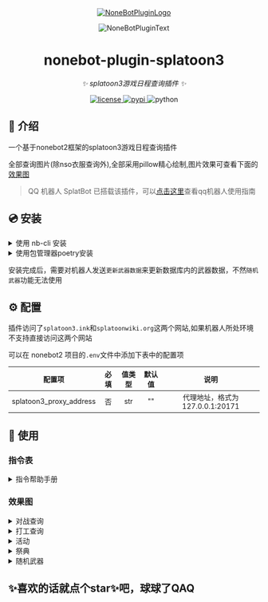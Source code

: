 <div align="center">
  <a href="https://v2.nonebot.dev/store"><img src="https://github.com/A-kirami/nonebot-plugin-template/blob/resources/nbp_logo.png" width="180" height="180" alt="NoneBotPluginLogo"></a>
  <br>
  <p><img src="https://github.com/A-kirami/nonebot-plugin-template/blob/resources/NoneBotPlugin.svg" width="240" alt="NoneBotPluginText"></p>
</div>

<div align="center">

# nonebot-plugin-splatoon3

_✨ splatoon3游戏日程查询插件 ✨_


<a href="./LICENSE">
    <img src="https://img.shields.io/github/license/Skyminers/Bot-Splatoon3.svg" alt="license">
</a>
<a href="https://pypi.python.org/pypi/nonebot-plugin-splatoon3">
    <img src="https://img.shields.io/pypi/v/nonebot-plugin-splatoon3.svg" alt="pypi">
</a>
<img src="https://img.shields.io/badge/python-3.8+-blue.svg" alt="python">

</div>


## 📖 介绍

一个基于nonebot2框架的splatoon3游戏日程查询插件

全部查询图片(除nso衣服查询外),全部采用pillow精心绘制,图片效果可查看下面的[效果图](#效果图)
> QQ 机器人 SplatBot 已搭载该插件，可以[点击这里](https://flawless-dew-f3c.notion.site/SplatBot-e91a70e4f32a4fffb640ce8c3ba9c664)查看qq机器人使用指南

## 💿 安装

<details>
<summary>使用 nb-cli 安装</summary>
在 nonebot2 项目的根目录下打开命令行, 输入以下指令即可安装

    nb plugin install nonebot-plugin-splatoon3

</details>

<details>
<summary>使用包管理器poetry安装</summary>
在 nonebot2 项目的插件目录下, 打开命令行, 输入以下的安装命令

    poetry add nonebot-plugin-splatoon3


</details>

安装完成后，需要对机器人发送`更新武器数据`来更新数据库内的武器数据，不然`随机武器`功能无法使用

## ⚙️ 配置
插件访问了`splatoon3.ink`和`splatoonwiki.org`这两个网站,如果机器人所处环境不支持直接访问这两个网站

可以在 nonebot2 项目的`.env`文件中添加下表中的配置项

| 配置项 | 必填 | 值类型 | 默认值 | 说明 |
|:------:|:----:|:---:|:---:|:--:|
| splatoon3_proxy_address | 否 | str | ""  | 代理地址，格式为 127.0.0.1:20171 |

## 🎉 使用
### 指令表
<details>
<summary>指令帮助手册</summary>

![help.png](images/help.png)

</details>


### 效果图
<details>
<summary>对战查询</summary>

![stages.png](images/stages.png)

</details>
<details>
<summary>打工查询</summary>

![coop.png](images/coop.jpg)

</details>
<details>
<summary>活动</summary>

![events.png](images/events.png)

</details>
<details>
<summary>祭典</summary>

![festival.png](images/festival.jpg)

</details>
<details>
<summary>随机武器</summary>

![random_weapon.png](images/random_weapon.jpg)

</details>

## ✨喜欢的话就点个star✨吧，球球了QAQ
